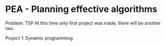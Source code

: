 # PEA - Planning effective algorithms

Problem: TSP
At this time only first project was made, there will be another two.

Project 1: Dynamic programming

